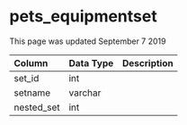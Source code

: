 # pets\_equipmentset

This page was updated September 7 2019

| Column | Data Type | Description |
| :--- | :--- | :--- |
| set\_id | int |  |
| setname | varchar |  |
| nested\_set | int |  |

